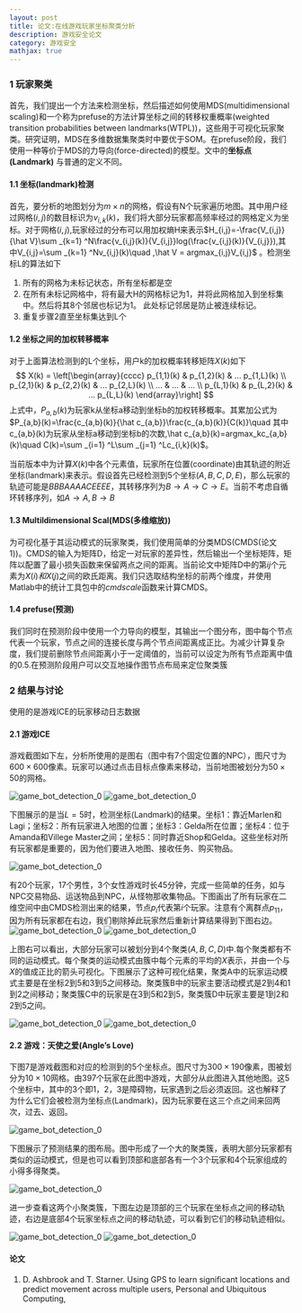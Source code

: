 ```yaml
---
layout: post
title: 论文:在线游戏玩家坐标聚类分析
description: 游戏安全论文
category: 游戏安全
mathjax: true
---
```


### 1 玩家聚类

首先，我们提出一个方法来检测坐标，然后描述如何使用MDS(multidimensional scaling)和一个称为prefuse的方法计算坐标之间的转移权重概率(weighted transition probabilities between landmarks(WTPL))，这些用于可视化玩家聚类。研究证明，MDS在多维数据集聚类时中要优于SOM。在prefuse阶段，我们使用一种等价于MDS的力导向(force-directed)的模型。文中的**坐标点(Landmark)** 与普通的定义不同。

#### 1.1 坐标(landmark)检测

首先，要分析的地图划分为$m\times n$的网格，假设有N个玩家遍历地图。其中用户经过网格$(i,j)$的数目标识为$v_{i,k}(k)$，我们将大部分玩家都高频率经过的网格定义为坐标。对于网格$(i,j)$,玩家经过的分布可以用加权熵H来表示$H_{i,j}=-\frac{V_{i,j}}{\hat V}\sum _{k=1} ^N\frac{v_{i,j}(k)}{V_{i,j}}log(\frac{v_{i,j}(k)}{V_{i,j}}),其中V_{i,j}=\sum _{k=1} ^Nv_{i,j}(k)\quad ,\hat V = argmax_{i,j}V_{i,j}$ 。检测坐标L的算法如下
1. 所有的网格为未标记状态，所有坐标都是空
2. 在所有未标记网格中，将有最大H的网格标记为1，并将此网格加入到坐标集中。然后将其8个邻居也标记为1。 此处标记邻居是防止被连续标记。
3. 重复步骤2直至坐标集达到L个

#### 1.2 坐标之间的加权转移概率

对于上面算法检测到的L个坐标，用户k的加权概率转移矩阵$X(k)$如下
$$
X(k) =
\left[\begin{array}{cccc}
p_{1,1}(k) & p_{1,2}(k) & ... p_{1,L}(k) \\
p_{2,1}(k) & p_{2,2}(k) & ... p_{2,L}(k) \\
... & ... & ...  \\
p_{L,1}(k) & p_{L,2}(k) & ... p_{L,L}(k)
\end{array}\right]
$$
上式中，$P_{a,b}(k)$为玩家k从坐标a移动到坐标b的加权转移概率。其累加公式为$P_{a,b}(k)=\frac{c_{a,b}(k)}{\hat c_{a,b}}\frac{c_{a,b}(k)}{C(k)}\quad 其中c_{a,b}(k)为玩家从坐标a移动到坐标b的次数,\hat c_{a,b}(k)=argmax_kc_{a,b}(k)\quad C(k)=\sum _{i=1} ^L\sum _{j=1} ^Lc_{i,k}(k)$。

当前版本中为计算$X(k)$中各个元素值，玩家所在位置(coordinate)由其轨迹的附近坐标(landmark)来表示。假设首先已经检测到5个坐标$(A,B,C,D,E)$，那么玩家的轨迹可能是$BBBAAAACEEEE$，其转移序列为$B\rightarrow A\rightarrow C\rightarrow E$。当前不考虑自循环转移序列，如$A\rightarrow A,B\rightarrow B$

#### 1.3 Multildimensional Scal(MDS(多维缩放))

为可视化基于其运动模式的玩家聚类，我们使用简单的分类MDS(CMDS(论文1))。CMDS的输入为矩阵D，给定一对玩家的差异性，然后输出一个坐标矩阵，矩阵以配置了最小损失函数来保留两点之间的距离。当前论文中矩阵D中的第$ij$个元素为$X(i)和X(j)$之间的欧氏距离。我们只选取结构坐标的前两个维度，并使用Matlab中的统计工具包中的$cmdscale$函数来计算CMDS。

#### 1.4 prefuse(预测)
我们同时在预测阶段中使用一个力导向的模型，其输出一个图分布，图中每个节点代表一个玩家，节点之间的连接长度与两个节点间距离成正比。为减少计算复杂度，我们提前删除节点间距离小于一定阈值的，当前可以设定为所有节点距离中值的0.5.在预测阶段用户可以交互地操作图节点布局来定位聚类簇

### 2 结果与讨论
使用的是游戏ICE的玩家移动日志数据
#### 2.1 游戏ICE

游戏截图如下左，分析所使用的是图右（图中有7个固定位置的NPC），图尺寸为$600\times 600$像素。玩家可以通过点击目标点像素来移动，当前地图被划分为$50\times 50$的网格。

![game_bot_detection_0](/images/blog/paper_onlinegame_player_landmark_cluster_0.jpg)
![game_bot_detection_0](/images/blog/paper_onlinegame_player_landmark_cluster_1.jpg)

下图展示的是当$L=5$时，检测坐标(Landmark)的结果。坐标1：靠近Marlen和Lagi；坐标2：所有玩家进入地图的位置；坐标3：Gelda所在位置；坐标4：位于Amanda和Villege Master之间；坐标5：同时靠近Shop和Gelda。这些坐标对所有玩家都是重要的，因为他们要进入地图、接收任务、购买物品。

![game_bot_detection_0](/images/blog/paper_onlinegame_player_landmark_cluster_2.jpg)

有20个玩家，17个男性，3个女性游戏时长45分钟，完成一些简单的任务，如与NPC交易物品、运送物品到NPC，从怪物那收集物品。下图画出了所有玩家在二维空间中由CMDS检测出来的结果，节点$p_i$代表第$i$个玩家。注意有个离群点$p_{11}$，因为所有玩家都在右边，我们剔除掉此玩家然后重新计算结果得到下图右边。
![game_bot_detection_0](/images/blog/paper_onlinegame_player_landmark_cluster_3.jpg)
![game_bot_detection_0](/images/blog/paper_onlinegame_player_landmark_cluster_4.jpg)

上图右可以看出，大部分玩家可以被划分到4个聚类($A,B,C,D$)中.每个聚类都有不同的运动模式。每个聚类的运动模式由簇中每个元素的平均的$X$表示，并由一个与$X$的值成正比的箭头可视化。下图展示了这种可视化结果，聚类A中的玩家运动模式主要是在坐标2到5和3到5之间移动。聚类簇B中的玩家主要活动模式是2到4和1到2之间移动；聚类簇C中的玩家是在3到5和2到5，聚类簇D中玩家主要是1到2和2到5之间。

![game_bot_detection_0](/images/blog/paper_onlinegame_player_landmark_cluster_5.jpg)
![game_bot_detection_0](/images/blog/paper_onlinegame_player_landmark_cluster_6.jpg)

#### 2.2 游戏：天使之爱(Angle’s Love)

下图7是游戏截图和对应的检测到的5个坐标点。图尺寸为$300\times 190$像素，图被划分为$10\times 10$网格。由397个玩家在此图中游戏，大部分从此图进入其他地图。这5个坐标中，其中的3个即1，2，3是障碍物，玩家遇到之后必须返回。这也解释了为什么它们会被检测为坐标点(Landmark)，因为玩家要在这三个点之间来回两次，过去、返回。

![game_bot_detection_0](/images/blog/paper_onlinegame_player_landmark_cluster_7.jpg)

下图展示了预测结果的图布局。图中形成了一个大的聚类簇，表明大部分玩家都有类似的运动模式，但是也可以看到顶部和底部各有一个3个玩家和4个玩家组成的小得多得聚类。

![game_bot_detection_0](/images/blog/paper_onlinegame_player_landmark_cluster_8.jpg)

进一步查看这两个小聚类簇，下图左边是顶部的三个玩家在坐标点之间的移动轨迹，右边是底部4个玩家坐标点之间的移动轨迹，可以看到它们的移动轨迹相似。

![game_bot_detection_0](/images/blog/paper_onlinegame_player_landmark_cluster_9.jpg) ![game_bot_detection_0](/images/blog/paper_onlinegame_player_landmark_cluster_10.jpg)


#### 论文

1. D. Ashbrook and T. Starner. Using GPS to learn significant locations and predict movement across multiple users, Personal and Ubiquitous Computing,









